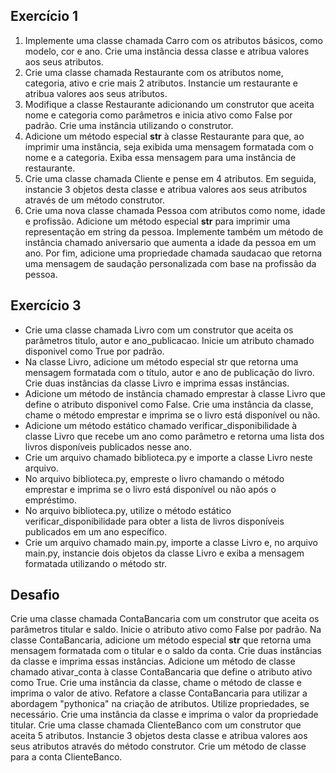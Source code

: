 ## Exercício 1
1. Implemente uma classe chamada Carro com os atributos básicos, como modelo, cor e ano. Crie uma instância dessa classe e atribua valores aos seus atributos.
2. Crie uma classe chamada Restaurante com os atributos nome, categoria, ativo e crie mais 2 atributos. Instancie um restaurante e atribua valores aos seus atributos.
3. Modifique a classe Restaurante adicionando um construtor que aceita nome e categoria como parâmetros e inicia ativo como False por padrão. Crie uma instância utilizando o construtor.
4. Adicione um método especial __str__ à classe Restaurante para que, ao imprimir uma instância, seja exibida uma mensagem formatada com o nome e a categoria. Exiba essa mensagem para uma instância de restaurante.
5. Crie uma classe chamada Cliente e pense em 4 atributos. Em seguida, instancie 3 objetos desta classe e atribua valores aos seus atributos através de um método construtor.
6. Crie uma nova classe chamada Pessoa com atributos como nome, idade e profissão. 
Adicione um método especial __str__ para imprimir uma representação em string 
da pessoa. Implemente também um método de instância chamado aniversario que 
aumenta a idade da pessoa em um ano. Por fim, adicione uma propriedade chamada 
saudacao que retorna uma mensagem de saudação personalizada com base na profissão 
da pessoa.

## Exercício 3
- Crie uma classe chamada Livro com um construtor que aceita os parâmetros titulo, autor e ano_publicacao. Inicie um atributo chamado disponivel como True por padrão. 
- Na classe Livro, adicione um método especial str que retorna uma mensagem formatada com o título, autor e ano de publicação do livro. Crie duas instâncias da classe Livro e imprima essas instâncias.
- Adicione um método de instância chamado emprestar à classe Livro que define o atributo disponivel como False. Crie uma instância da classe, chame o método emprestar e imprima se o livro está disponível ou não.
- Adicione um método estático chamado verificar_disponibilidade à classe Livro que recebe um ano como parâmetro e retorna uma lista dos livros disponíveis publicados nesse ano.
- Crie um arquivo chamado biblioteca.py e importe a classe Livro neste arquivo.
- No arquivo biblioteca.py, empreste o livro chamando o método emprestar e imprima se o livro está disponível ou não após o empréstimo.
- No arquivo biblioteca.py, utilize o método estático verificar_disponibilidade para obter a lista de livros disponíveis publicados em um ano específico.
- Crie um arquivo chamado main.py, importe a classe Livro e, no arquivo main.py, instancie dois objetos da classe Livro e exiba a mensagem formatada utilizando o método str.


## Desafio
Crie uma classe chamada ContaBancaria com um construtor que aceita os parâmetros titular e saldo. Inicie o atributo ativo como False por padrão.
Na classe ContaBancaria, adicione um método especial __str__ que retorna uma mensagem formatada com o titular e o saldo da conta. Crie duas instâncias da classe e imprima essas instâncias.
Adicione um método de classe chamado ativar_conta à classe ContaBancaria que define o atributo ativo como True. Crie uma instância da classe, chame o método de classe e imprima o valor de ativo.
Refatore a classe ContaBancaria para utilizar a abordagem "pythonica" na criação de atributos. Utilize propriedades, se necessário.
Crie uma instância da classe e imprima o valor da propriedade titular.
Crie uma classe chamada ClienteBanco com um construtor que aceita 5 atributos. Instancie 3 objetos desta classe e atribua valores aos seus atributos através do método construtor.
Crie um método de classe para a conta ClienteBanco.

